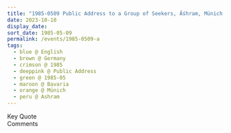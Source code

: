 ```yaml
---
title: "1985-0509 Public Address to a Group of Seekers, Āśhram, Münich, Bavaria, Germany"
date: 2023-10-10
display_date: 
sort_date: 1985-05-09
permalink: /events/1985-0509-a
tags:
  - blue @ English
  - brown @ Germany
  - crimson @ 1985
  - deeppink @ Public Address 
  - green @ 1985-05
  - maroon @ Bavaria
  - orange @ Münich
  - peru @ Ashram
---
```


<wave-list>
  <list-title color="green" width="75">Key Quote</list-title>
  <list-item color="BlanchedAlmond"  width="200"></list-item>
  <list-item color="Lavender"></list-item>
  <list-item color="BlanchedAlmond"></list-item>
</wave-list>

<br>

<wave-list>
  <list-title color="green" width="75">Comments</list-title>
  <list-item color="BlanchedAlmond"  width="200"></list-item>
  <list-item color="Lavender"></list-item>
  <list-item color="BlanchedAlmond"></list-item>
</wave-list>